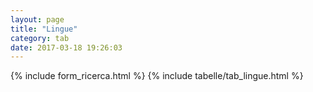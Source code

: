 ```yaml
---
layout: page
title: "Lingue"
category: tab
date: 2017-03-18 19:26:03
---
```


{% include form_ricerca.html %}
{% include tabelle/tab_lingue.html %}

